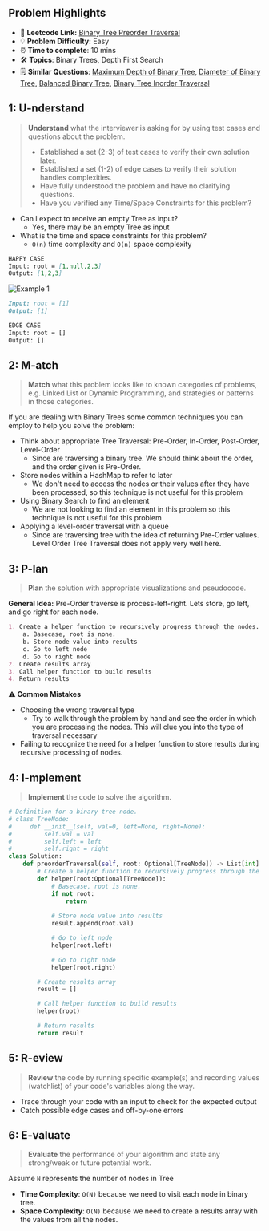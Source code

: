 ## Problem Highlights

* 🔗 **Leetcode Link:** [Binary Tree Preorder Traversal](https://leetcode.com/problems/binary-tree-preorder-traversal/)
* 💡 **Problem Difficulty:** Easy
* ⏰ **Time to complete**: 10 mins
* 🛠️ **Topics**: Binary Trees, Depth First Search
* 🗒️ **Similar Questions**: [Maximum Depth of Binary Tree](https://leetcode.com/problems/maximum-depth-of-binary-tree/), [Diameter of Binary Tree](https://leetcode.com/problems/diameter-of-binary-tree/), [Balanced Binary Tree](https://leetcode.com/problems/balanced-binary-tree/), [Binary Tree Inorder Traversal](https://leetcode.com/problems/binary-tree-inorder-traversal/)
## 1: U-nderstand
 
> **Understand** what the interviewer is asking for by using test cases and questions about the problem.
> 
> - Established a set (2-3) of test cases to verify their own solution later.
> - Established a set (1-2) of edge cases to verify their solution handles complexities.
> - Have fully understood the problem and have no clarifying questions.
> - Have you verified any Time/Space Constraints for this problem?

- Can I expect to receive an empty Tree as input?
  - Yes, there may be an empty Tree as input
- What is the time and space constraints for this problem?
    - `O(n)` time complexity and `O(n)` space complexity
   
```markdown
HAPPY CASE
Input: root = [1,null,2,3]
Output: [1,2,3]
```
![Example 1](https://assets.leetcode.com/uploads/2020/09/15/inorder_1.jpg)
```markdown
Input: root = [1]
Output: [1]

EDGE CASE
Input: root = []
Output: []
```   
    
## 2: M-atch

> **Match** what this problem looks like to known categories of problems, e.g. Linked List or Dynamic Programming, and strategies or patterns in those categories.

If you are dealing with Binary Trees some common techniques you can employ to help you solve the problem:

- Think about appropriate Tree Traversal: Pre-Order, In-Order, Post-Order, Level-Order
    - Since are traversing a binary tree. We should think about the order, and the order given is Pre-Order.
- Store nodes within a HashMap to refer to later
    - We don't need to access the nodes or their values after they have been processed, so this technique is not useful for this problem
- Using Binary Search to find an element
    - We are not looking to find an element in this problem so this technique is not useful for this problem
- Applying a level-order traversal with a queue
    - Since are traversing tree with the idea of returning Pre-Order values. Level Order Tree Traversal does not apply very well here.

## 3: P-lan

> **Plan** the solution with appropriate visualizations and pseudocode.

**General Idea:** Pre-Order traverse is process-left-right. Lets store, go left, and go right for each node.

```markdown
1. Create a helper function to recursively progress through the nodes.
    a. Basecase, root is none. 
    b. Store node value into results
    c. Go to left node
    d. Go to right node
2. Create results array
3. Call helper function to build results
4. Return results 
```

**⚠️ Common Mistakes**
- Choosing the wrong traversal type
    - Try to walk through the problem by hand and see the order in which you are processing the nodes. This will clue you into the type of traversal necessary
- Failing to recognize the need for a helper function to store results during recursive processing of nodes.
## 4: I-mplement

> **Implement** the code to solve the algorithm.

```python
# Definition for a binary tree node.
# class TreeNode:
#     def __init__(self, val=0, left=None, right=None):
#         self.val = val
#         self.left = left
#         self.right = right
class Solution:
    def preorderTraversal(self, root: Optional[TreeNode]) -> List[int]:
        # Create a helper function to recursively progress through the nodes.
        def helper(root:Optional[TreeNode]):
            # Basecase, root is none. 
            if not root:
                return 
            
            # Store node value into results
            result.append(root.val)

            # Go to left node
            helper(root.left)

            # Go to right node
            helper(root.right)

        # Create results array
        result = []

        # Call helper function to build results
        helper(root)

        # Return results 
        return result
```
    
## 5: R-eview

> **Review** the code by running specific example(s) and recording values (watchlist) of your code's variables along the way.

- Trace through your code with an input to check for the expected output
- Catch possible edge cases and off-by-one errors

## 6: E-valuate

> **Evaluate** the performance of your algorithm and state any strong/weak or future potential work.

Assume `N` represents the number of nodes in Tree
    
* **Time Complexity**: `O(N)` because we need to visit each node in binary tree.
* **Space Complexity**: `O(N)` because we need to create a results array with the values from all the nodes. 